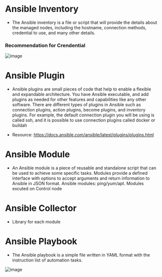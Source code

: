 # Ansible Inventory

- The Ansible inventory is a file or script that will provide the details about the managed nodes, including
the hostname, connection methods, credential to use, and many other details.

### Recommendation for Crendential

![image](https://user-images.githubusercontent.com/25337881/199374431-7fa9c544-26c6-4a77-9f71-94dd062bc95a.png)




# Ansible Plugin

- Ansible plugins are small pieces of code that help to enable a flexible and expandable architecture. You have Ansible executable, and add plugins as needed for other features and capabilities like any other software. There are different types of plugins in Ansible such as connection plugins, action plugins, become plugins, and inventory plugins. For example, the default connection plugin you will be using is called ssh, and it is possible to use connection plugins called docker or buildah

- Resource: https://docs.ansible.com/ansible/latest/plugins/plugins.html


# Ansible Module

- An Ansible module is a piece of reusable and standalone script that can be used to achieve some specific tasks. Modules provide a defined interface with options to accept arguments and return information to Ansible in JSON format. Ansible modules: ping/yum/apt. Modules excuted on Control node


# Ansible Collector
- Library for each module

# Ansible Playbook

- The Ansible playbook is a simple file written in YAML format with the instruction list of automation
tasks.

![image](https://user-images.githubusercontent.com/25337881/196846628-e3721220-8e2f-4fe5-9c3a-7befccd60a93.png)
